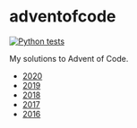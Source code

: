 # adventofcode
[![Python tests](actions/workflows/test_python.yml/badge.svg)](actions/workflows/test_python.yml)

My solutions to Advent of Code.

* [2020](tree/master/2020)
* [2019](tree/master/2019)
* [2018](tree/master/2018)
* [2017](tree/master/2017)
* [2016](tree/master/2016)
